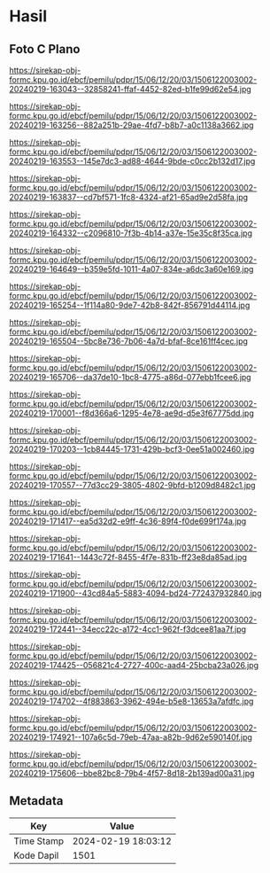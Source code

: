 # Hasil

## Foto C Plano

https://sirekap-obj-formc.kpu.go.id/ebcf/pemilu/pdpr/15/06/12/20/03/1506122003002-20240219-163043--32858241-ffaf-4452-82ed-b1fe99d62e54.jpg

https://sirekap-obj-formc.kpu.go.id/ebcf/pemilu/pdpr/15/06/12/20/03/1506122003002-20240219-163256--882a251b-29ae-4fd7-b8b7-a0c1138a3662.jpg

https://sirekap-obj-formc.kpu.go.id/ebcf/pemilu/pdpr/15/06/12/20/03/1506122003002-20240219-163553--145e7dc3-ad88-4644-9bde-c0cc2b132d17.jpg

https://sirekap-obj-formc.kpu.go.id/ebcf/pemilu/pdpr/15/06/12/20/03/1506122003002-20240219-163837--cd7bf571-1fc8-4324-af21-65ad9e2d58fa.jpg

https://sirekap-obj-formc.kpu.go.id/ebcf/pemilu/pdpr/15/06/12/20/03/1506122003002-20240219-164332--c2096810-7f3b-4b14-a37e-15e35c8f35ca.jpg

https://sirekap-obj-formc.kpu.go.id/ebcf/pemilu/pdpr/15/06/12/20/03/1506122003002-20240219-164649--b359e5fd-1011-4a07-834e-a6dc3a60e169.jpg

https://sirekap-obj-formc.kpu.go.id/ebcf/pemilu/pdpr/15/06/12/20/03/1506122003002-20240219-165254--1f114a80-9de7-42b8-842f-856791d44114.jpg

https://sirekap-obj-formc.kpu.go.id/ebcf/pemilu/pdpr/15/06/12/20/03/1506122003002-20240219-165504--5bc8e736-7b06-4a7d-bfaf-8ce161ff4cec.jpg

https://sirekap-obj-formc.kpu.go.id/ebcf/pemilu/pdpr/15/06/12/20/03/1506122003002-20240219-165706--da37de10-1bc8-4775-a86d-077ebb1fcee6.jpg

https://sirekap-obj-formc.kpu.go.id/ebcf/pemilu/pdpr/15/06/12/20/03/1506122003002-20240219-170001--f8d366a6-1295-4e78-ae9d-d5e3f67775dd.jpg

https://sirekap-obj-formc.kpu.go.id/ebcf/pemilu/pdpr/15/06/12/20/03/1506122003002-20240219-170203--1cb84445-1731-429b-bcf3-0ee51a002460.jpg

https://sirekap-obj-formc.kpu.go.id/ebcf/pemilu/pdpr/15/06/12/20/03/1506122003002-20240219-170557--77d3cc29-3805-4802-9bfd-b1209d8482c1.jpg

https://sirekap-obj-formc.kpu.go.id/ebcf/pemilu/pdpr/15/06/12/20/03/1506122003002-20240219-171417--ea5d32d2-e9ff-4c36-89f4-f0de699f174a.jpg

https://sirekap-obj-formc.kpu.go.id/ebcf/pemilu/pdpr/15/06/12/20/03/1506122003002-20240219-171641--1443c72f-8455-4f7e-831b-ff23e8da85ad.jpg

https://sirekap-obj-formc.kpu.go.id/ebcf/pemilu/pdpr/15/06/12/20/03/1506122003002-20240219-171900--43cd84a5-5883-4094-bd24-772437932840.jpg

https://sirekap-obj-formc.kpu.go.id/ebcf/pemilu/pdpr/15/06/12/20/03/1506122003002-20240219-172441--34ecc22c-a172-4cc1-962f-f3dcee81aa7f.jpg

https://sirekap-obj-formc.kpu.go.id/ebcf/pemilu/pdpr/15/06/12/20/03/1506122003002-20240219-174425--056821c4-2727-400c-aad4-25bcba23a026.jpg

https://sirekap-obj-formc.kpu.go.id/ebcf/pemilu/pdpr/15/06/12/20/03/1506122003002-20240219-174702--4f883863-3962-494e-b5e8-13653a7afdfc.jpg

https://sirekap-obj-formc.kpu.go.id/ebcf/pemilu/pdpr/15/06/12/20/03/1506122003002-20240219-174921--107a6c5d-79eb-47aa-a82b-9d62e590140f.jpg

https://sirekap-obj-formc.kpu.go.id/ebcf/pemilu/pdpr/15/06/12/20/03/1506122003002-20240219-175606--bbe82bc8-79b4-4f57-8d18-2b139ad00a31.jpg


## Metadata

| Key        | Value               |
| ---------- | ------------------- |
| Time Stamp | 2024-02-19 18:03:12 |
| Kode Dapil | 1501                |



